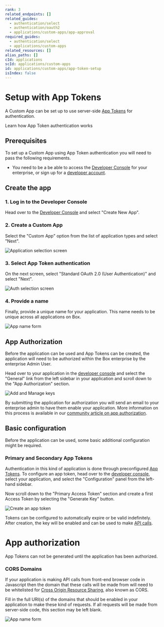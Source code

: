 ```yaml
---
rank: 3
related_endpoints: []
related_guides:
  - authentication/select
  - authentication/oauth2
  - applications/custom-apps/app-approval
required_guides:
  - authentication/select
  - applications/custom-apps
related_resources: []
alias_paths: []
cId: applications
scId: applications/custom-apps
id: applications/custom-apps/app-token-setup
isIndex: false
---
```

# Setup with App Tokens

A Custom App can be set up to use server-side [App Tokens][app-token] for authentication.

<CTA to="g://authentication/app-token">
Learn how App Token authentication works

</CTA>

## Prerequisites

To set up a Custom App using App Token authentication you will need to pass the following requirements.

* You need to be a be able to access the [Developer Console][devconsole] for your enterprise, or sign up for a [developer account][devaccount].

## Create the app

### 1. Log in to the Developer Console

Head over to the [Developer Console][devconsole] and select "Create New App".

### 2. Create a Custom App

Select the "Custom App" option from the list of application types and select "Next".

<ImageFrame border>

![Application selection screen](../images/app-types.png)

</ImageFrame>

### 3. Select App Token authentication

On the next screen, select "Standard OAuth 2.0 (User Authentication)" and select "Next".

<ImageFrame border width="400" center>

![Auth selection screen](../images/auth-types-app-tokens.png)

</ImageFrame>

### 4. Provide a name

Finally, provide a unique name for your application. This name needs to be unique across all applications on Box.

<ImageFrame border width="600" center>

![App name form](../images/app-name.png)

</ImageFrame>

## App Authorization

Before the application can be used and App Tokens can be created, the application will need to be authorized within the Box enterprise by the enterprise Admin User.

Head over to your application in the [developer console][devconsole] and select the "General" link from the left sidebar in your application and scroll down to the "App Authorization" section.

<ImageFrame border width="400" center>

![Add and Manage keys](../images/app-authorization.png)

</ImageFrame>

By submitting the application for authorization you will send an email to your enterprise admin to have them enable your application. More information on this process is available in our [community article on app authorization][app-auth].

## Basic configuration

Before the application can be used, some basic additional configuration might be required.

### Primary and Secondary App Tokens

Authentication in this kind of application is done through preconfigured [App Tokens][app-token]. To configure an app token, head over to the [developer console][devconsole], select your application, and select the "Configuration" panel from the left-hand sidebar.

Now scroll down to the "Primary Access Token" section and create a first Access Token by selecting the "Generate Key" button.

<ImageFrame border width="600" center>

![Create an app token](../images/app-generate-key.png)

</ImageFrame>

Tokens can be configured to automatically expire or be valid indefinitely. After creation, the key will be enabled and can be used to make [API calls][api-calls].

<Message warning>

# App authorization

App Tokens can not be generated until the application has been authorized.

</Message>

### CORS Domains

If your application is making API calls from front-end browser code in Javascript then the domain that these calls will be made from will need to be whitelisted for [Cross Origin Resource Sharing][cors], also known as CORS.

Fill in the full URI(s) of the domains that should be enabled in your application to make these kind of requests. If all requests will be made from server-side code, this section may be left blank.

<ImageFrame border>

![App name form](../images/app-cors.png)

</ImageFrame>

[devconsole]: https://app.box.com/developers/console

[devaccount]: https://account.box.com/signup/n/developer

[devtoken]: g://authentication/access-tokens/developer-tokens

[scopes]: g://api-calls/permissions-and-errors/scopes

[cors]: https://en.wikipedia.org/wiki/Cross-origin_resource_sharing

[app-token]: g://authentication/app-token

[api-calls]: g://api-calls

[app-auth]: https://community.box.com/t5/Managing-Developer-Sandboxes/Authorizing-Apps-in-the-Box-App-Approval-Process/ta-p/77293
